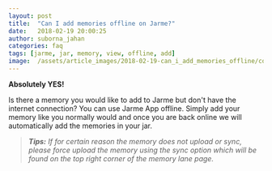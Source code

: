```yaml
---
layout: post
title:  "Can I add memories offline on Jarme?"
date:   2018-02-19 20:00:25
author: suborna_jahan
categories: faq
tags: [jarme, jar, memory, view, offline, add]
image:  /assets/article_images/2018-02-19-can_i_add_memories_offline/cover.jpg
---
```


**Absolutely YES!**

Is there a memory you would like to add to Jarme but don't have the internet connection? You can use Jarme App offline. Simply add your memory like you normally would and once you are back online we will automatically add the memories in your jar.

> ***Tips:** If for certain reason the memory does not upload or sync, please force upload the memory using the sync option which will be found on the top right corner of the memory lane page.*